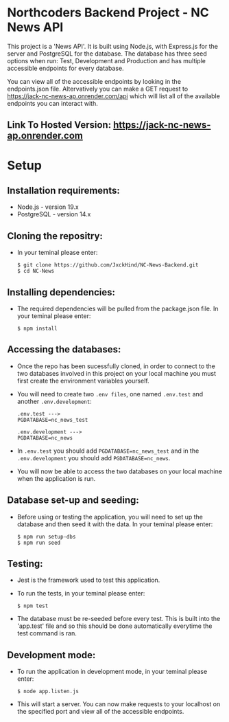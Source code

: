 # Northcoders Backend Project - NC News API

This project is a 'News API'. It is built using Node.js, with Express.js for the server and PostgreSQL for the database. The database has three seed options when run: Test, Development and Production and has multiple accessible endpoints for every database.

You can view all of the accessible endpoints by looking in the endpoints.json file. Altervatively you can make a GET request to https://jack-nc-news-ap.onrender.com/api which will list all of the available endpoints you can interact with.

## Link To Hosted Version: https://jack-nc-news-ap.onrender.com

# Setup

## Installation requirements:

- Node.js - version 19.x
- PostgreSQL - version 14.x

## Cloning the repositry:

- In your teminal please enter:

  ```
  $ git clone https://github.com/JxckHind/NC-News-Backend.git
  $ cd NC-News
  ```

## Installing dependencies:

- The required dependencies will be pulled from the package.json file. In your teminal please enter:

  ```
  $ npm install
  ```

## Accessing the databases:

- Once the repo has been sucessfully cloned, in order to connect to the two databases involved in this project on your local machine you must first create the environment variables yourself.
- You will need to create two `.env files`, one named `.env.test` and another `.env.development`:

  ```
  .env.test --->
  PGDATABASE=nc_news_test

  .env.development --->
  PGDATABASE=nc_news
  ```

- In `.env.test` you should add `PGDATABASE=nc_news_test` and in the `.env.development` you should add `PGDATABASE=nc_news`.
- You will now be able to access the two databases on your local machine when the application is run.

## Database set-up and seeding:

- Before using or testing the application, you will need to set up the database and then seed it with the data. In your teminal please enter:

  ```
  $ npm run setup-dbs
  $ npm run seed
  ```

## Testing:

- Jest is the framework used to test this application.
- To run the tests, in your teminal please enter:

  ```
  $ npm test
  ```

- The database must be re-seeded before every test. This is built into the 'app.test' file and so this should be done automatically everytime the test command is ran.

## Development mode:

- To run the application in development mode, in your teminal please enter:

  ```
  $ node app.listen.js
  ```

- This will start a server. You can now make requests to your localhost on the specified port and view all of the accessible endpoints.

